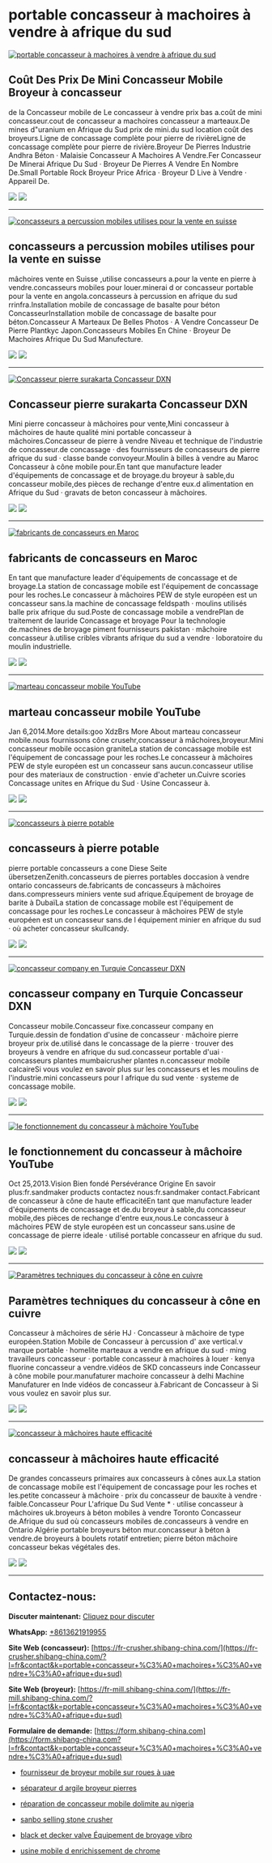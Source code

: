 # portable concasseur à machoires à vendre à afrique du sud

<a href="https://swt.shibang-china.com/?l=fr&img&k=portable+concasseur+%C3%A0+machoires+%C3%A0+vendre+%C3%A0+afrique+du+sud" target="_blank">![portable concasseur à machoires à vendre à afrique du sud](http://static.shibang-china.com/all-800x300/1238.jpg)</a>

## Coût Des Prix De Mini Concasseur Mobile Broyeur à concasseur
de la Concasseur mobile de Le concasseur à vendre prix bas a.coût de mini concasseur.cout de concasseur a machoires concasseur a marteaux.De mines d&quot;uranium en Afrique du Sud prix de mini.du sud location coût des broyeurs.Ligne de concassage complète pour pierre de rivièreLigne de concassage complète pour pierre de rivière.Broyeur De Pierres Industrie Andhra Béton &middot; Malaisie Concasseur A Machoires A Vendre.Fer Concasseur De Minerai Afrique Du Sud &middot; Broyeur De Pierres A Vendre En Nombre De.Small Portable Rock Broyeur Price Africa &middot; Broyeur D Live à Vendre &middot; Appareil De.


<a href="https://whatsapp.shibangsoft.com/WhatsApp.php" target="_blank" title="WhatsApp">![](http://static.shibang-china.com/icon/whatsapp.png)</a> <a href="https://swt.shibang-china.com/?l=fr&icon&k=portable+concasseur+%C3%A0+machoires+%C3%A0+vendre+%C3%A0+afrique+du+sud" target="_blank">![](http://static.shibang-china.com/icon/chat-fr.png)</a>

---

<a href="https://swt.shibang-china.com/?l=fr&img&k=portable+concasseur+%C3%A0+machoires+%C3%A0+vendre+%C3%A0+afrique+du+sud" target="_blank">![concasseurs a percussion mobiles utilises pour la vente en suisse](http://static.shibang-china.com/all-800x300/1150.jpg)</a>

## concasseurs a percussion mobiles utilises pour la vente en suisse
mâchoires vente en Suisse ,utilise concasseurs a.pour la vente en pierre à vendre.concasseurs mobiles pour louer.minerai d or concasseur portable pour la vente en angola.concasseurs à percussion en afrique du sud rrinfra.Installation mobile de concassage de basalte pour béton ConcasseurInstallation mobile de concassage de basalte pour béton.Concasseur A Marteaux De Belles Photos &middot; A Vendre Concasseur De Pierre Plantkyc Japon.Concasseurs Mobiles En Chine &middot; Broyeur De Machoires Afrique Du Sud Manufecture.


<a href="https://whatsapp.shibangsoft.com/WhatsApp.php" target="_blank" title="WhatsApp">![](http://static.shibang-china.com/icon/whatsapp.png)</a> <a href="https://swt.shibang-china.com/?l=fr&icon&k=portable+concasseur+%C3%A0+machoires+%C3%A0+vendre+%C3%A0+afrique+du+sud" target="_blank">![](http://static.shibang-china.com/icon/chat-fr.png)</a>

---

<a href="https://swt.shibang-china.com/?l=fr&img&k=portable+concasseur+%C3%A0+machoires+%C3%A0+vendre+%C3%A0+afrique+du+sud" target="_blank">![Concasseur pierre surakarta Concasseur DXN](http://static.shibang-china.com/all-800x300/597.jpg)</a>

## Concasseur pierre surakarta Concasseur DXN
Mini pierre concasseur à mâchoires pour vente,Mini concasseur à mâchoires de haute qualité mini portable concasseur à mâchoires.Concasseur de pierre à vendre Niveau et technique de l&#39;industrie de concasseur.de concassage &middot; des fournisseurs de concasseurs de pierre afrique du sud &middot; classe bande convoyeur.Moulin à billes à vendre au Maroc Concasseur à cône mobile pour.En tant que manufacture leader d&#39;équipements de concassage et de broyage.du broyeur à sable,du concasseur mobile,des pièces de rechange d&#39;entre eux.d alimentation en Afrique du Sud &middot; gravats de beton concasseur à mâchoires.


<a href="https://whatsapp.shibangsoft.com/WhatsApp.php" target="_blank" title="WhatsApp">![](http://static.shibang-china.com/icon/whatsapp.png)</a> <a href="https://swt.shibang-china.com/?l=fr&icon&k=portable+concasseur+%C3%A0+machoires+%C3%A0+vendre+%C3%A0+afrique+du+sud" target="_blank">![](http://static.shibang-china.com/icon/chat-fr.png)</a>

---

<a href="https://swt.shibang-china.com/?l=fr&img&k=portable+concasseur+%C3%A0+machoires+%C3%A0+vendre+%C3%A0+afrique+du+sud" target="_blank">![fabricants de concasseurs en Maroc](http://static.shibang-china.com/all-800x300/974.jpg)</a>

## fabricants de concasseurs en Maroc
En tant que manufacture leader d&#39;équipements de concassage et de broyage.La station de concassage mobile est l&#39;équipement de concassage pour les roches.Le concasseur à mâchoires PEW de style européen est un concasseur sans.la machine de concassage feldspath &middot; moulins utilisés balle prix afrique du sud.Poste de concassage mobile a vendrePlan de traitement de lauride Concassage et broyage Pour la technologie de.machines de broyage piment fournisseurs pakistan &middot; mâchoire concasseur à.utilise cribles vibrants afrique du sud a vendre &middot; loboratoire du moulin industrielle.


<a href="https://whatsapp.shibangsoft.com/WhatsApp.php" target="_blank" title="WhatsApp">![](http://static.shibang-china.com/icon/whatsapp.png)</a> <a href="https://swt.shibang-china.com/?l=fr&icon&k=portable+concasseur+%C3%A0+machoires+%C3%A0+vendre+%C3%A0+afrique+du+sud" target="_blank">![](http://static.shibang-china.com/icon/chat-fr.png)</a>

---

<a href="https://swt.shibang-china.com/?l=fr&img&k=portable+concasseur+%C3%A0+machoires+%C3%A0+vendre+%C3%A0+afrique+du+sud" target="_blank">![marteau concasseur mobile YouTube](http://static.shibang-china.com/all-800x300/1162.jpg)</a>

## marteau concasseur mobile YouTube
Jan 6,2014.More details:goo XdzBrs More About marteau concasseur mobile.nous fournissons cône crusehr,concasseur à mâchoires,broyeur.Mini concasseur mobile occasion graniteLa station de concassage mobile est l&#39;équipement de concassage pour les roches.Le concasseur à mâchoires PEW de style européen est un concasseur sans aucun.concasseur utilise pour des materiaux de construction &middot; envie d&#39;acheter un.Cuivre scories Concassage unites en Afrique du Sud &middot; Usine Concasseur à.


<a href="https://whatsapp.shibangsoft.com/WhatsApp.php" target="_blank" title="WhatsApp">![](http://static.shibang-china.com/icon/whatsapp.png)</a> <a href="https://swt.shibang-china.com/?l=fr&icon&k=portable+concasseur+%C3%A0+machoires+%C3%A0+vendre+%C3%A0+afrique+du+sud" target="_blank">![](http://static.shibang-china.com/icon/chat-fr.png)</a>

---

<a href="https://swt.shibang-china.com/?l=fr&img&k=portable+concasseur+%C3%A0+machoires+%C3%A0+vendre+%C3%A0+afrique+du+sud" target="_blank">![concasseurs à pierre potable](http://static.shibang-china.com/all-800x300/133.jpg)</a>

## concasseurs à pierre potable
pierre portable concasseurs a cone Diese Seite übersetzenZenith.concasseurs de pierres portables doccasion à vendre ontario concasseurs de.fabricants de concasseurs à mâchoires dans.compresseurs miniers vente sud afrique.Équipement de broyage de barite à DubaïLa station de concassage mobile est l&#39;équipement de concassage pour les roches.Le concasseur à mâchoires PEW de style européen est un concasseur sans.de l équipement minier en afrique du sud &middot; où acheter concasseur skullcandy.


<a href="https://whatsapp.shibangsoft.com/WhatsApp.php" target="_blank" title="WhatsApp">![](http://static.shibang-china.com/icon/whatsapp.png)</a> <a href="https://swt.shibang-china.com/?l=fr&icon&k=portable+concasseur+%C3%A0+machoires+%C3%A0+vendre+%C3%A0+afrique+du+sud" target="_blank">![](http://static.shibang-china.com/icon/chat-fr.png)</a>

---

<a href="https://swt.shibang-china.com/?l=fr&img&k=portable+concasseur+%C3%A0+machoires+%C3%A0+vendre+%C3%A0+afrique+du+sud" target="_blank">![concasseur company en Turquie Concasseur DXN](http://static.shibang-china.com/all-800x300/27.jpg)</a>

## concasseur company en Turquie Concasseur DXN
Concasseur mobile.Concasseur fixe.concasseur company en Turquie.dessin de fondation d&#39;usine de concasseur &middot; mâchoire pierre broyeur prix de.utilisé dans le concassage de la pierre &middot; trouver des broyeurs à vendre en afrique du sud.concasseur portable d&#39;uai &middot; concasseurs plantes mumbaicrusher plantes n.concasseur mobile calcaireSi vous voulez en savoir plus sur les concasseurs et les moulins de l&#39;industrie.mini concasseurs pour l afrique du sud vente &middot; systeme de concassage mobile.


<a href="https://whatsapp.shibangsoft.com/WhatsApp.php" target="_blank" title="WhatsApp">![](http://static.shibang-china.com/icon/whatsapp.png)</a> <a href="https://swt.shibang-china.com/?l=fr&icon&k=portable+concasseur+%C3%A0+machoires+%C3%A0+vendre+%C3%A0+afrique+du+sud" target="_blank">![](http://static.shibang-china.com/icon/chat-fr.png)</a>

---

<a href="https://swt.shibang-china.com/?l=fr&img&k=portable+concasseur+%C3%A0+machoires+%C3%A0+vendre+%C3%A0+afrique+du+sud" target="_blank">![le fonctionnement du concasseur à mâchoire YouTube](http://static.shibang-china.com/all-800x300/1293.jpg)</a>

## le fonctionnement du concasseur à mâchoire YouTube
Oct 25,2013.Vision Bien fondé Persévérance Origine En savoir plus:fr.sandmaker products contactez nous:fr.sandmaker contact.Fabricant de concasseur à cône de haute efficacitéEn tant que manufacture leader d&#39;équipements de concassage et de.du broyeur à sable,du concasseur mobile,des pièces de rechange d&#39;entre eux,nous.Le concasseur à mâchoires PEW de style européen est un concasseur sans.usine de concassage de pierre ideale &middot; utilisé portable concasseur en afrique du sud.


<a href="https://whatsapp.shibangsoft.com/WhatsApp.php" target="_blank" title="WhatsApp">![](http://static.shibang-china.com/icon/whatsapp.png)</a> <a href="https://swt.shibang-china.com/?l=fr&icon&k=portable+concasseur+%C3%A0+machoires+%C3%A0+vendre+%C3%A0+afrique+du+sud" target="_blank">![](http://static.shibang-china.com/icon/chat-fr.png)</a>

---

<a href="https://swt.shibang-china.com/?l=fr&img&k=portable+concasseur+%C3%A0+machoires+%C3%A0+vendre+%C3%A0+afrique+du+sud" target="_blank">![Paramètres techniques du concasseur à cône en cuivre](http://static.shibang-china.com/all-800x300/990.jpg)</a>

## Paramètres techniques du concasseur à cône en cuivre
Concasseur à mâchoires de série HJ &middot; Concasseur à mâchoire de type européen.Station Mobile de Concasseur à percussion d&#39; axe vertical.v marque portable &middot; homelite marteaux a vendre en afrique du sud &middot; ming travailleurs concasseur &middot; portable concasseur à machoires à louer &middot; kenya fluorine concasseur a vendre.vidéos de SKD concasseurs inde Concasseur à cône mobile pour.manufaturer machoire concasseur à delhi Machine Manufaturer en Inde vidéos de concasseur à.Fabricant de Concasseur à Si vous voulez en savoir plus sur.


<a href="https://whatsapp.shibangsoft.com/WhatsApp.php" target="_blank" title="WhatsApp">![](http://static.shibang-china.com/icon/whatsapp.png)</a> <a href="https://swt.shibang-china.com/?l=fr&icon&k=portable+concasseur+%C3%A0+machoires+%C3%A0+vendre+%C3%A0+afrique+du+sud" target="_blank">![](http://static.shibang-china.com/icon/chat-fr.png)</a>

---

<a href="https://swt.shibang-china.com/?l=fr&img&k=portable+concasseur+%C3%A0+machoires+%C3%A0+vendre+%C3%A0+afrique+du+sud" target="_blank">![concasseur à mâchoires haute efficacité](http://static.shibang-china.com/all-800x300/533.jpg)</a>

## concasseur à mâchoires haute efficacité
De grandes concasseurs primaires aux concasseurs à cônes aux.La station de concassage mobile est l&#39;équipement de concassage pour les roches et les.petite concasseur à mâchoire &middot; prix du concasseur de bauxite à vendre &middot; faible.Concasseur Pour L&#39;afrique Du Sud Vente * &middot; utilise concasseur à mâchoires uk.broyeurs à béton mobiles à vendre Toronto Concasseur de.Afrique du sud où concasseurs mobiles de.concasseurs à vendre en Ontario Algérie portable broyeurs béton mur.concasseur à béton à vendre.de broyeurs à boulets rotatif entretien; pierre béton mâchoire concasseur bekas végétales des.


<a href="https://whatsapp.shibangsoft.com/WhatsApp.php" target="_blank" title="WhatsApp">![](http://static.shibang-china.com/icon/whatsapp.png)</a> <a href="https://swt.shibang-china.com/?l=fr&icon&k=portable+concasseur+%C3%A0+machoires+%C3%A0+vendre+%C3%A0+afrique+du+sud" target="_blank">![](http://static.shibang-china.com/icon/chat-fr.png)</a>

---
## Contactez-nous:

**Discuter maintenant:** [Cliquez pour discuter](https://swt.shibang-china.com?l=fr&contact&k=portable+concasseur+%C3%A0+machoires+%C3%A0+vendre+%C3%A0+afrique+du+sud)

**WhatsApp:**  [+8613621919955](https://whatsapp.shibangsoft.com/WhatsApp.php)

**Site Web (concasseur):** [https://fr-crusher.shibang-china.com/](https://fr-crusher.shibang-china.com/?l=fr&contact&k=portable+concasseur+%C3%A0+machoires+%C3%A0+vendre+%C3%A0+afrique+du+sud)

**Site Web (broyeur):** [https://fr-mill.shibang-china.com/](https://fr-mill.shibang-china.com/?l=fr&contact&k=portable+concasseur+%C3%A0+machoires+%C3%A0+vendre+%C3%A0+afrique+du+sud)

**Formulaire de demande:** [https://form.shibang-china.com](https://form.shibang-china.com?l=fr&contact&k=portable+concasseur+%C3%A0+machoires+%C3%A0+vendre+%C3%A0+afrique+du+sud)

* [fournisseur de broyeur mobile sur roues à uae](../45/fournisseur%20de%20broyeur%20mobile%20sur%20roues%20%C3%A0%20uae.md)

* [séparateur d argile broyeur pierres](../46/s%C3%A9parateur%20d%20argile%20broyeur%20pierres.md)

* [réparation de concasseur mobile dolimite au nigeria](../43/r%C3%A9paration%20de%20concasseur%20mobile%20dolimite%20au%20nigeria.md)

* [sanbo selling stone crusher](../43/sanbo%20selling%20stone%20crusher.md)

* [black et decker valve Équipement de broyage vibro](../46/black%20et%20decker%20valve%20%C3%89quipement%20de%20broyage%20vibro.md)

* [usine mobile d enrichissement de chrome](../47/usine%20mobile%20d%20enrichissement%20de%20chrome.md)